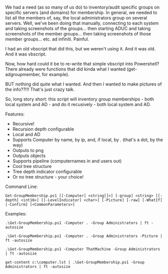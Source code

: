 We had a need (as so many of us do) to inventory/audit specific groups on specific servers (and domains) for membership. In general, we needed to list all the members of, say, the local administrators group on several servers. Well, we've been doing that manually, connecting to each system and taking screenshots of the groups... then starting ADUC and taking screenshots of the member groups... then taking screenshots of those member groups... etc. ad infiniti. Painful.

I had an old vbscript that did this, but we weren't using it. And it was old. And it was vbscript.

Now, how hard could it be to re-write that simple vbscript into Powershell? There already were functions that did kinda what I wanted (get-adgroupmember, for example). 

BUT nothing did quite what I wanted. And then I wanted to make pictures of the info??!!! That's just crazy talk.

So, long story short: this script will inventory group memberships - both local system and AD - and do it recusively - both local system and AD.

Features: 
* Recursive!
* Recursion depth configurable
* Local and AD
* Supports Computer by name, by ip, and, if local, by . (that's a dot, by the way)
* Outputs to png
* Outputs objects
* Supports pipeline (computernames in and users out)
* Cool tree structure
* Tree depth indicator configurable
* Or no tree structure - your choice!

Command Line:
```
Get-GroupMembership.ps1 [[-Computer] <string[]>] [-group] <string> [[-depth] <int16>] [[-LevelIndicator] <char>] [-Picture] [-raw] [-WhatIf] [-Confirm] [<CommonParameters>]
```

Examples:
```
.\Get-GroupMembership.ps1 -Computer . -Group Administrators | ft -autosize

.\Get-GroupMembership.ps1 -Computer . -Group Administrators -Picture | ft -autosize

.\Get-GroupMembership.ps1 -Computer ThatMachine -Group Administrators | ft -autosize

get-content c:\computer.lst | .\Get-GroupMembership.ps1 -Group Administrators | ft -autosize
```